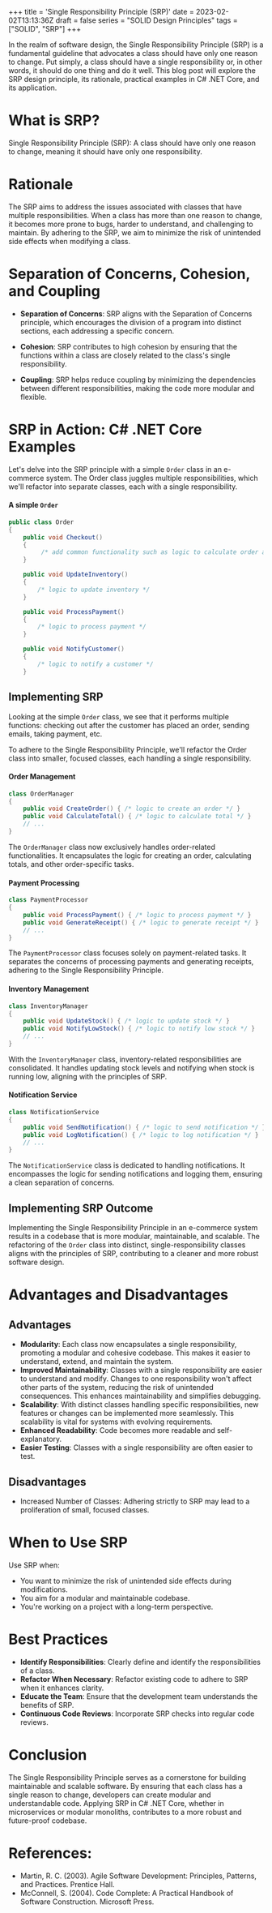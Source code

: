 +++
title = 'Single Responsibility Principle (SRP)'
date = 2023-02-02T13:13:36Z
draft = false
series = "SOLID Design Principles"
tags = ["SOLID", "SRP"]
+++

In the realm of software design, the Single Responsibility Principle (SRP) is a fundamental guideline that advocates a class should have only one reason to change. Put simply, a class should have a single responsibility or, in other words, it should do one thing and do it well. This blog post will explore the SRP design principle, its rationale, practical examples in C# .NET Core, and its application.

# What is SRP?

Single Responsibility Principle (SRP): A class should have only one reason to change, meaning it should have only one responsibility.

# Rationale

The SRP aims to address the issues associated with classes that have multiple responsibilities. When a class has more than one reason to change, it becomes more prone to bugs, harder to understand, and challenging to maintain. By adhering to the SRP, we aim to minimize the risk of unintended side effects when modifying a class.

# Separation of Concerns, Cohesion, and Coupling

- **Separation of Concerns**: SRP aligns with the Separation of Concerns principle, which encourages the division of a program into distinct sections, each addressing a specific concern.

- **Cohesion**: SRP contributes to high cohesion by ensuring that the functions within a class are closely related to the class's single responsibility.

- **Coupling**: SRP helps reduce coupling by minimizing the dependencies between different responsibilities, making the code more modular and flexible.

# SRP in Action: C# .NET Core Examples

Let's delve into the SRP principle with a simple `Order` class in an e-commerce system. The Order class juggles multiple responsibilities, which we'll refactor into separate classes, each with a single responsibility.

#### A simple `Order`

```csharp
public class Order
{
    public void Checkout()
    {
         /* add common functionality such as logic to calculate order and create an order, payment, inventory, notification */
    }

    public void UpdateInventory()
    {
        /* logic to update inventory */
    }

    public void ProcessPayment()
    {
        /* logic to process payment */
    }

    public void NotifyCustomer()
    {
        /* logic to notify a customer */
    }
```

## Implementing SRP

Looking at the simple `Order` class, we see that it performs multiple functions: checking out after the customer has placed an order, sending emails, taking payment, etc.

To adhere to the Single Responsibility Principle, we'll refactor the Order class into smaller, focused classes, each handling a single responsibility.

#### Order Management

```csharp
class OrderManager
{
    public void CreateOrder() { /* logic to create an order */ }
    public void CalculateTotal() { /* logic to calculate total */ }
    // ...
}
```

The `OrderManager` class now exclusively handles order-related functionalities. It encapsulates the logic for creating an order, calculating totals, and other order-specific tasks.

#### Payment Processing

```csharp
class PaymentProcessor
{
    public void ProcessPayment() { /* logic to process payment */ }
    public void GenerateReceipt() { /* logic to generate receipt */ }
    // ...
}
```

The `PaymentProcessor` class focuses solely on payment-related tasks. It separates the concerns of processing payments and generating receipts, adhering to the Single Responsibility Principle.

#### Inventory Management

```csharp
class InventoryManager
{
    public void UpdateStock() { /* logic to update stock */ }
    public void NotifyLowStock() { /* logic to notify low stock */ }
    // ...
}
```

With the `InventoryManager` class, inventory-related responsibilities are consolidated. It handles updating stock levels and notifying when stock is running low, aligning with the principles of SRP.

#### Notification Service

```csharp
class NotificationService
{
    public void SendNotification() { /* logic to send notification */ }
    public void LogNotification() { /* logic to log notification */ }
    // ...
}
```

The `NotificationService` class is dedicated to handling notifications. It encompasses the logic for sending notifications and logging them, ensuring a clean separation of concerns.

## Implementing SRP Outcome

Implementing the Single Responsibility Principle in an e-commerce system results in a codebase that is more modular, maintainable, and scalable. The refactoring of the `Order` class into distinct, single-responsibility classes aligns with the principles of SRP, contributing to a cleaner and more robust software design.

# Advantages and Disadvantages

## Advantages

- **Modularity**: Each class now encapsulates a single responsibility, promoting a modular and cohesive codebase. This makes it easier to understand, extend, and maintain the system.
- **Improved Maintainability**: Classes with a single responsibility are easier to understand and modify. Changes to one responsibility won't affect other parts of the system, reducing the risk of unintended consequences. This enhances maintainability and simplifies debugging.
- **Scalability**: With distinct classes handling specific responsibilities, new features or changes can be implemented more seamlessly. This scalability is vital for systems with evolving requirements.
- **Enhanced Readability**: Code becomes more readable and self-explanatory.
- **Easier Testing**: Classes with a single responsibility are often easier to test.

## Disadvantages

- Increased Number of Classes: Adhering strictly to SRP may lead to a proliferation of small, focused classes.

# When to Use SRP

Use SRP when:

- You want to minimize the risk of unintended side effects during modifications.
- You aim for a modular and maintainable codebase.
- You're working on a project with a long-term perspective.

# Best Practices

- **Identify Responsibilities**: Clearly define and identify the responsibilities of a class.
- **Refactor When Necessary**: Refactor existing code to adhere to SRP when it enhances clarity.
- **Educate the Team**: Ensure that the development team understands the benefits of SRP.
- **Continuous Code Reviews**: Incorporate SRP checks into regular code reviews.

# Conclusion

The Single Responsibility Principle serves as a cornerstone for building maintainable and scalable software. By ensuring that each class has a single reason to change, developers can create modular and understandable code. Applying SRP in C# .NET Core, whether in microservices or modular monoliths, contributes to a more robust and future-proof codebase.

# References:

- Martin, R. C. (2003). Agile Software Development: Principles, Patterns, and Practices. Prentice Hall.
- McConnell, S. (2004). Code Complete: A Practical Handbook of Software Construction. Microsoft Press.
